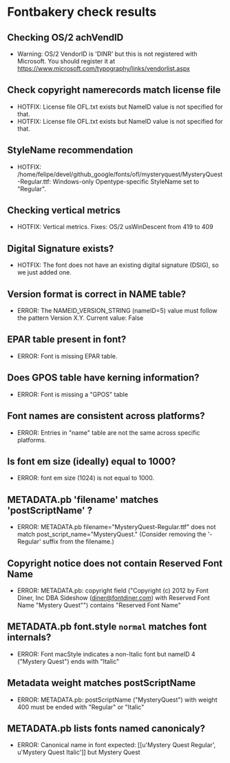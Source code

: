 # Fontbakery check results
## Checking OS/2 achVendID
* Warning: OS/2 VendorID is 'DINR' but this is not registered with Microsoft. You should register it at https://www.microsoft.com/typography/links/vendorlist.aspx

## Check copyright namerecords match license file
* HOTFIX: License file OFL.txt exists but NameID value is not specified for that.
* HOTFIX: License file OFL.txt exists but NameID value is not specified for that.

## StyleName recommendation
* HOTFIX: /home/felipe/devel/github_google/fonts/ofl/mysteryquest/MysteryQuest-Regular.ttf: Windows-only Opentype-specific StyleName set to "Regular".

## Checking vertical metrics
* HOTFIX: Vertical metrics. Fixes: OS/2 usWinDescent from 419 to 409

## Digital Signature exists?
* HOTFIX: The font does not have an existing digital signature (DSIG), so we just added one.

## Version format is correct in NAME table?
* ERROR: The NAMEID_VERSION_STRING (nameID=5) value must follow the pattern Version X.Y. Current value: False

## EPAR table present in font?
* ERROR: Font is missing EPAR table.

## Does GPOS table have kerning information?
* ERROR: Font is missing a "GPOS" table

## Font names are consistent across platforms?
* ERROR: Entries in "name" table are not the same across specific platforms.

## Is font em size (ideally) equal to 1000?
* ERROR: font em size (1024) is not equal to 1000.

## METADATA.pb 'filename' matches 'postScriptName' ?
* ERROR: METADATA.pb filename="MysteryQuest-Regular.ttf" does not match post_script_name="MysteryQuest." (Consider removing the '-Regular' suffix from the filename.)

## Copyright notice does not contain Reserved Font Name
* ERROR: METADATA.pb: copyright field ("Copyright (c) 2012 by Font Diner, Inc DBA Sideshow (diner@fontdiner.com) with Reserved Font Name "Mystery Quest"") contains "Reserved Font Name"

## METADATA.pb font.style `normal` matches font internals?
* ERROR: Font macStyle indicates a non-Italic font but nameID 4 ("Mystery Quest") ends with "Italic"

## Metadata weight matches postScriptName
* ERROR: METADATA.pb: postScriptName ("MysteryQuest") with weight 400 must be ended with "Regular" or "Italic"

## METADATA.pb lists fonts named canonicaly?
* ERROR: Canonical name in font expected: [[u'Mystery Quest Regular', u'Mystery Quest Italic']] but Mystery Quest

